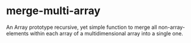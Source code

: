 # merge-multi-array
An Array prototype recursive, yet simple function to merge all non-array-elements within each array of a multidimensional array into a single one.
